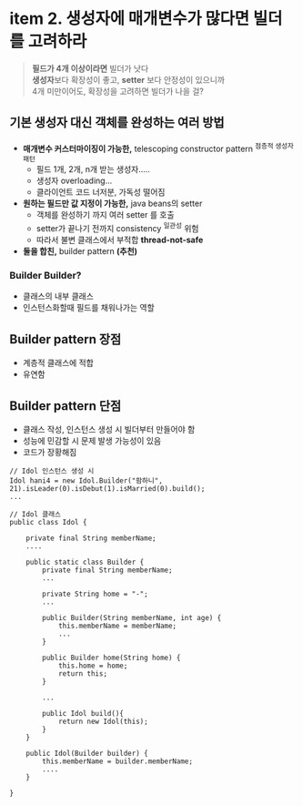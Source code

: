 <h1>item 2. 생성자에 매개변수가 많다면 빌더를 고려하라</h1>

> **필드가 4개 이상이라면** 빌더가 낫다  
> **생성자**보다 확장성이 좋고, **setter** 보다 안정성이 있으니까  
> 4개 미만이어도, 확장성을 고려하면 빌더가 나을 걸?  


<h2>기본 생성자 대신 객체를 완성하는 여러 방법</h2>

- **매개변수 커스터마이징이 가능한,** telescoping constructor pattern <sup>점층적 생성자 패턴</sup> 
  - 필드 1개, 2개, n개 받는 생성자.....  
  - 생성자 overloading...  
  - 클라이언트 코드 너저분, 가독성 떨어짐
- **원하는 필드만 값 지정이 가능한,**  java beans의 setter  
  - 객체를 완성하기 까지 여러 setter 를 호출  
  - setter가 끝나기 전까지 consistency <sup>일관성</sup> 위험
  - 따라서 불변 클래스에서 부적합 **thread-not-safe**    
- **둘을 합친,** builder pattern **(추천)**


<h3>Builder Builder?</h3>

- 클래스의 내부 클래스
- 인스턴스화할때 필드를 채워나가는 역할

<h2>Builder pattern 장점</h2>

- 계층적 클래스에 적합  
- 유연함  

<h2>Builder pattern 단점</h2>

- 클래스 작성, 인스턴스 생성 시 빌더부터 만들어야 함  
- 성능에 민감할 시 문제 발생 가능성이 있음  
- 코드가 장황해짐  


~~~~
// Idol 인스턴스 생성 시
Idol hani4 = new Idol.Builder("팜하니", 21).isLeader(0).isDebut(1).isMarried(0).build();
...

// Idol 클래스
public class Idol {

    private final String memberName;
    ....
    
    public static class Builder {
        private final String memberName;
        ...

        private String home = "-";      
        ...
        
        public Builder(String memberName, int age) {
            this.memberName = memberName;
            ...
        }

        public Builder home(String home) {
            this.home = home;
            return this;
        }
        
        ...

        public Idol build(){
            return new Idol(this);
        }
    }

    public Idol(Builder builder) {
        this.memberName = builder.memberName;
        ....
    }

}
~~~~




